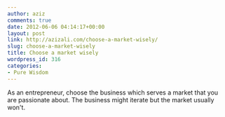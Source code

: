 ```yaml
---
author: aziz
comments: true
date: 2012-06-06 04:14:17+00:00
layout: post
link: http://azizali.com/choose-a-market-wisely/
slug: choose-a-market-wisely
title: Choose a market wisely
wordpress_id: 316
categories:
- Pure Wisdom
---
```


As an entrepreneur, choose the business which serves a market that you are passionate about. The business might iterate but the market usually won't.
